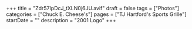 +++
title = "Zdr57IpDcJ_tXLN0j6JU.avif"
draft = false
tags = ["Photos"]
categories = ["Chuck E. Cheese's"]
pages = ["TJ Hartford's Sports Grille"]
startDate = ""
description = "2001 Logo"
+++
